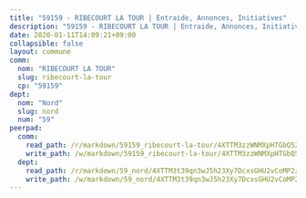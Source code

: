 ```yaml
---
title: "59159 - RIBECOURT LA TOUR | Entraide, Annonces, Initiatives"
description: "59159 - RIBECOURT LA TOUR | Entraide, Annonces, Initiatives"
date: 2020-01-11T14:09:21+09:00
collapsible: false
layout: commune
comm:
  nom: "RIBECOURT LA TOUR"
  slug: ribecourt-la-tour
  cp: "59159"
dept:
  nom: "Nord"
  slug: nord
  num: "59"
peerpad:
  comm:
    read_path: /r/markdown/59159_ribecourt-la-tour/4XTTM3zzWNMXpHTGbQ5ZA2oVDhbKWv45ki76ZXdvJocBakegM
    write_path: /w/markdown/59159_ribecourt-la-tour/4XTTM3zzWNMXpHTGbQ5ZA2oVDhbKWv45ki76ZXdvJocBakegM-K3TgUaQs7JMKxkrVkik7Gh4gd5cfxkp1FCitDA3p1kyYTqaxhBRmm9VvgVEAmpDjDThJD8ADhHkXiqqi854obuG3MtxdQSpUi53BSXsBbVpaZqH1E2shzW6zXWVytZMaBfPamGRj
  dept:
    read_path: /r/markdown/59_nord/4XTTM3t39qn3wJ5h23Xy7DcxsGHU2vCoMP2z3iS4TUn3TrtdJ
    write_path: /w/markdown/59_nord/4XTTM3t39qn3wJ5h23Xy7DcxsGHU2vCoMP2z3iS4TUn3TrtdJ-K3TgTuZGkuZqXfr6fpmH7pGsMT6ndvZQMyRDze5QBt7XScLWHoBi246kLoDKpTH2Yo4f3AFSSJqGc2ozvNww7qPLqsDjpvahxCbQ6F5znbfjp6kVgaDcTYc9LyhwSfYuCevnvZUQ
---
```


